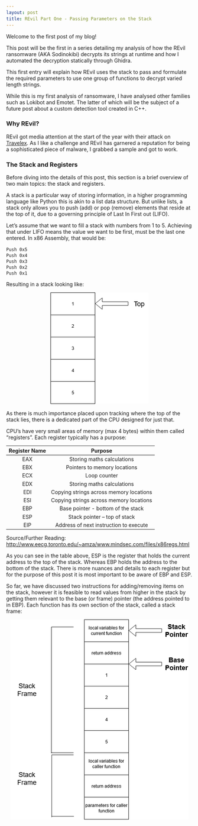 ```yaml
---
layout: post
title: REvil Part One - Passing Parameters on the Stack
---
```


Welcome to the first post of my blog! 

This post will be the first in a series detailing my analysis of how the REvil ransomware (AKA Sodinokibi) decrypts its strings at runtime and how I automated the decryption statically through Ghidra.

This first entry will explain how REvil uses the stack to pass and formulate the required parameters to use one group of functions to decrypt varied length strings. 

While this is my first analysis of ransomware, I have analysed other families such as Lokibot and Emotet. The latter of which will be the subject of a future post about a custom detection tool created in C++.

### Why REvil?
REvil got media attention at the start of the year with their attack on [Travelex](https://www.trendmicro.com/vinfo/us/security/news/cybercrime-and-digital-threats/sodinokibi-ransomware-increases-yearend-activity-targets-airport-and-other-businesses). As I like a challenge and REvil has garnered a reputation for being a sophisticated piece of malware, I grabbed a sample and got to work.

### The Stack and Registers
Before diving into the details of this post, this section is a brief overview of two main topics: the stack and registers.

A stack is a particular way of storing information, in a higher programming language like Python this is akin to a list data structure. But unlike lists, a stack only allows you to push (add) or pop (remove) elements that reside at the top of it, due to a governing principle of Last In First out (LIFO).

Let’s assume that we want to fill a stack with numbers from 1 to 5.  Achieving that under LIFO means the value we want to be first, must be the last one entered. In x86 Assembly, that would be: 

```assembly
Push 0x5
Push 0x4
Push 0x3
Push 0x2
Push 0x1
```
Resulting in a stack looking like:

<p align="center">
  <img src="/images/initial_stack.png">
</p>

As there is much importance placed upon tracking where the top of the stack lies, there is a dedicated part of the CPU designed for just that.

CPU’s have very small areas of memory (max 4 bytes) within them called “registers”. Each register typically has a purpose:

| Register Name  | Purpose  |
|:-:|:-:|
| EAX  | Storing maths calculations  |
| EBX  | Pointers to memory locations  |
| ECX  | Loop counter  |
| EDX  | Storing maths calculations  |
| EDI  | Copying strings across memory locations  |
| ESI  | Copying strings across memory locations |
| EBP  | Base pointer - bottom of the stack |
| ESP  | Stack pointer – top of stack  |
| EIP  | Address of next instruction to execute  |

Source/Further Reading: http://www.eecg.toronto.edu/~amza/www.mindsec.com/files/x86regs.html

As you can see in the table above, ESP is the register that holds the current address to the top of the stack. Whereas EBP holds the address to the bottom of the stack. There is more nuances and details to each register but for the purpose of this post it is most important to be aware of EBP and ESP.

So far, we have discussed two instructions for adding/removing items on the stack, however it is feasible to read values from higher in the stack by getting them relevant to the base (or frame) pointer (the address pointed to in EBP). Each function has its own section of the stack, called a stack frame:

<p align="center">
  <img src="/images/stack_frame.png">
</p>